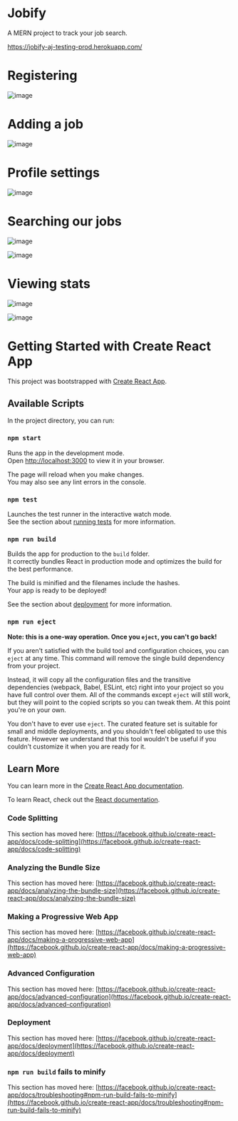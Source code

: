 # Jobify

A MERN project to track your job search.

https://jobify-aj-testing-prod.herokuapp.com/

# Registering

![image](https://user-images.githubusercontent.com/75665204/164301088-b4585fc0-7a80-4bba-91e4-8e36c89c55b2.png)

# Adding a job

![image](https://user-images.githubusercontent.com/75665204/164301202-e6fdfd3f-191a-45a8-9020-c93626cddeb7.png)

# Profile settings

![image](https://user-images.githubusercontent.com/75665204/164301439-0a3697e8-378c-47d2-adee-8fc818545eec.png)

# Searching our jobs

![image](https://user-images.githubusercontent.com/75665204/164301694-21c37be5-0546-4e45-ad28-6847e826ec40.png)

![image](https://user-images.githubusercontent.com/75665204/164301841-cd090aaa-dd65-490e-a0ca-247457bda551.png)

# Viewing stats

![image](https://user-images.githubusercontent.com/75665204/164301982-1d191de1-5e8e-4d13-a9fe-9f1331c59f15.png)

![image](https://user-images.githubusercontent.com/75665204/164302010-d5da0d92-0bf0-47e0-8257-26ee29d81c3c.png)





# Getting Started with Create React App

This project was bootstrapped with [Create React App](https://github.com/facebook/create-react-app).

## Available Scripts

In the project directory, you can run:

### `npm start`

Runs the app in the development mode.\
Open [http://localhost:3000](http://localhost:3000) to view it in your browser.

The page will reload when you make changes.\
You may also see any lint errors in the console.

### `npm test`

Launches the test runner in the interactive watch mode.\
See the section about [running tests](https://facebook.github.io/create-react-app/docs/running-tests) for more information.

### `npm run build`

Builds the app for production to the `build` folder.\
It correctly bundles React in production mode and optimizes the build for the best performance.

The build is minified and the filenames include the hashes.\
Your app is ready to be deployed!

See the section about [deployment](https://facebook.github.io/create-react-app/docs/deployment) for more information.

### `npm run eject`

**Note: this is a one-way operation. Once you `eject`, you can't go back!**

If you aren't satisfied with the build tool and configuration choices, you can `eject` at any time. This command will remove the single build dependency from your project.

Instead, it will copy all the configuration files and the transitive dependencies (webpack, Babel, ESLint, etc) right into your project so you have full control over them. All of the commands except `eject` will still work, but they will point to the copied scripts so you can tweak them. At this point you're on your own.

You don't have to ever use `eject`. The curated feature set is suitable for small and middle deployments, and you shouldn't feel obligated to use this feature. However we understand that this tool wouldn't be useful if you couldn't customize it when you are ready for it.

## Learn More

You can learn more in the [Create React App documentation](https://facebook.github.io/create-react-app/docs/getting-started).

To learn React, check out the [React documentation](https://reactjs.org/).

### Code Splitting

This section has moved here: [https://facebook.github.io/create-react-app/docs/code-splitting](https://facebook.github.io/create-react-app/docs/code-splitting)

### Analyzing the Bundle Size

This section has moved here: [https://facebook.github.io/create-react-app/docs/analyzing-the-bundle-size](https://facebook.github.io/create-react-app/docs/analyzing-the-bundle-size)

### Making a Progressive Web App

This section has moved here: [https://facebook.github.io/create-react-app/docs/making-a-progressive-web-app](https://facebook.github.io/create-react-app/docs/making-a-progressive-web-app)

### Advanced Configuration

This section has moved here: [https://facebook.github.io/create-react-app/docs/advanced-configuration](https://facebook.github.io/create-react-app/docs/advanced-configuration)

### Deployment

This section has moved here: [https://facebook.github.io/create-react-app/docs/deployment](https://facebook.github.io/create-react-app/docs/deployment)

### `npm run build` fails to minify

This section has moved here: [https://facebook.github.io/create-react-app/docs/troubleshooting#npm-run-build-fails-to-minify](https://facebook.github.io/create-react-app/docs/troubleshooting#npm-run-build-fails-to-minify)
